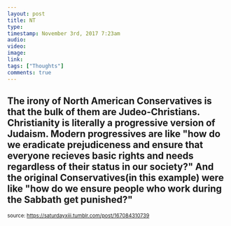 ```yaml
---
layout: post
title: NT
type: 
timestamp: November 3rd, 2017 7:23am
audio: 
video: 
image: 
link: 
tags: ["Thoughts"]
comments: true
---
```


## The irony of North American Conservatives is that the bulk of them are Judeo-Christians.  Christianity is literally a progressive version of Judaism.  Modern progressives are like "how do we eradicate prejudiceness and ensure that everyone recieves basic rights and needs regardless of their status in our society?" And the original Conservatives(in this example) were like "how do we ensure people who work during the Sabbath get punished?" ##
  
<small>source: https://saturdayxiii.tumblr.com/post/167084310739</small>